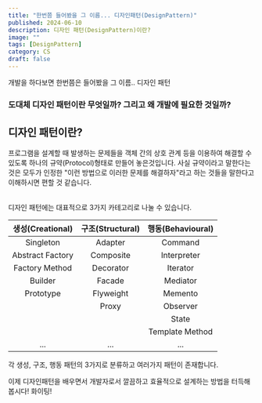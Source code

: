 ```yaml
---
title: "한번쯤 들어봤을 그 이름... 디자인패턴(DesignPattern)"
published: 2024-06-10
description: 디자인 패턴(DesignPattern)이란?
image: ""
tags: [DesignPattern]
category: CS
draft: false
---
```

개발을 하다보면 한번쯤은 들어봤을 그 이름.. 디자인 패턴

### 도대체 디자인 패턴이란 무엇일까? 그리고 왜 개발에 필요한 것일까?

## 디자인 패턴이란?
프로그램을 설계할 때 발생하는 문제들을 객체 간의 상호 관계 등을 이용하여 해결할 수 있도록 하나의 규약(Protocol)형태로 만들어 놓은것입니다. 사실 규약이라고 말한다는 것은 모두가 인정한 "이런 방법으로 이러한 문제를 해결하자"라고 하는 것들을 말한다고 이해하시면 편할 것 같습니다.

<br>
디자인 패턴에는 대표적으로 3가지 카테고리로 나눌 수 있습니다.<br>

| 생성(Creational) | 구조(Structural) | 행동(Behavioural) |
|:-------:|:--------------:|:---------------:|
|    Singleton     |    Adapter     |     Command     |
| Abstract Factory |   Composite    |   Interpreter   |
|  Factory Method  |   Decorator    |    Iterator     |
|     Builder      |    Facade	     |    Mediator     |
|    Prototype     |   Flyweight    |     Memento     |
|                  |     Proxy      |    Observer     |
|                  |                |      State      |
|                  |                | Template Method |
|       ...        |      ...       |       ...       |

각 생성, 구조, 행동 패턴의 3가지로 분류하고 여러가지 패턴이 존재합니다.

이제 디자인패턴을 배우면서 개발자로서 깔끔하고 효율적으로 설계하는 방법을 터득해 봅시다!
화이팅!

<!--
* #### 생성(Creational)
  * Singleton
  * Abstract Factory
  * Factory Method
  * Builder
  * Prototype
* #### 구조(Structural)
* #### 행동(Behavioural)
-->

